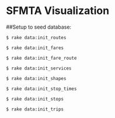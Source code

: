 # SFMTA Visualization

##Setup
to seed database:

`$ rake data:init_routes`

`$ rake data:init_fares`

`$ rake data:init_fare_route`

`$ rake data:init_services`

`$ rake data:init_shapes`

`$ rake data:init_stop_times`

`$ rake data:init_stops`

`$ rake data:init_trips`
